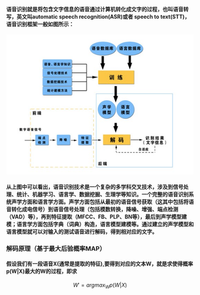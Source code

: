 #### 语音识别就是将包含文字信息的语音通过计算机转化成文字的过程，也叫语音转写，英文叫automatic speech recognition(ASR)或者 speech to text(STT)，语音识别框架一般如图所示：
![](https://github.com/mxer/ASR/blob/master/asr-frame.jpg)
#### 从上图中可以看出，语音识别技术是一个复杂的多学科交叉技术，涉及到信号处理、统计、机器学习、语言学、数据挖掘、生理学等知识。一个完整的语音识别系统声学方面和语言学方面。声学方面包括从最初的语音信号获取（这其中包括将语音转化成电信号）到语音信号处理（包括模数转换，降噪、增强、端点检测（VAD）等），再到特征提取（MFCC、FB、PLP、BN等），最后到声学模型建模；语言学方面包括字典（词典）构造，语言模型建模等。通过建立的声学模型和语言模型就可以对输入的测试语音进行解码，得到相对应的文字。
### 解码原理（基于最大后验概率MAP）
#### 假设我们有一段语音X(通常是提取的特征),要得到对应的文本W，就是求使得概率p(W|X)最大的W的过程，即求
$$W' = argmax_W p(W|X)$$

